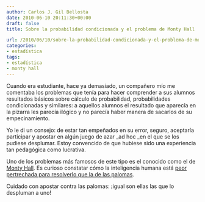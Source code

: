 ```yaml
---
author: Carlos J. Gil Bellosta
date: 2010-06-10 20:11:30+00:00
draft: false
title: Sobre la probabilidad condicionada y el problema de Monty Hall

url: /2010/06/10/sobre-la-probabilidad-condicionada-y-el-problema-de-monty-hall/
categories:
- estadística
tags:
- estadística
- monty hall
---
```


Cuando era estudiante, hace ya demasiado, un compañero mío me comentaba los problemas que tenía para hacer comprender a sus alumnos resultados básicos sobre cálculo de probabilidad, probabilidades condicionadas y similares: a aquellos alumnos el resultado que aparecía en la pizarra les parecía ilógico y no parecía haber manera de sacarlos de su empecinamiento.

Yo le di un consejo: de estar tan empeñados en su error, seguro, aceptaría participar y apostar en algún juego de azar _ad hoc _en el que se los pudiese desplumar. Estoy convencido de que hubiese sido una experiencia tan pedagógica como lucrativa.

Uno de los problemas más famosos de este tipo es el conocido como el de [Monty Hall](http://es.wikipedia.org/wiki/Problema_de_Monty_Hall). Es curioso constatar cómo la inteligencia humana está [peor pertrechada para resolverlo que la de las palomas](http://www.ncbi.nlm.nih.gov/pubmed/20175592).

Cuidado con apostar contra las palomas: ¡igual son ellas las que lo despluman a uno!
